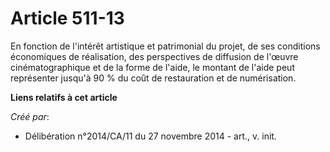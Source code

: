 # Article 511-13

En fonction de l'intérêt artistique et patrimonial du projet, de ses conditions économiques de réalisation, des perspectives
de diffusion de l'œuvre cinématographique et de la forme de l'aide, le montant de l'aide peut représenter jusqu'à 90 % du
coût de restauration et de numérisation.

**Liens relatifs à cet article**

_Créé par_:

  - Délibération n°2014/CA/11 du 27 novembre 2014 - art., v. init.
